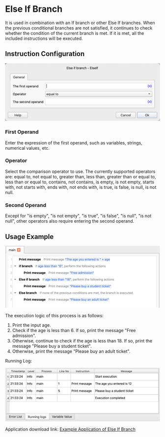 # Else If Branch

It is used in combination with an If branch or other Else If branches. When the previous conditional branches are not satisfied, it continues to check whether the condition of the current branch is met. If it is met, all the included instructions will be executed.

## Instruction Configuration

![Else If Branch Configuration Dialog Box](else_if_config.png)

### First Operand

Enter the expression of the first operand, such as variables, strings, numerical values, etc.

### Operator

Select the comparison operator to use. The currently supported operators are: equal to, not equal to, greater than, less than, greater than or equal to, less than or equal to, contains, not contains, is empty, is not empty, starts with, not starts with, ends with, not ends with, is true, is false, is null, is not null.

### Second Operand

Except for "is empty", "is not empty", "is true", "is false", "is null", "is not null", other operators also require entering the second operand.

## Usage Example<a name="example"></a>

![Screenshot of Else If Branch Example Process](else_if_demo_process.png)

The execution logic of this process is as follows:

1. Print the input age.
2. Check if the age is less than 6. If so, print the message "Free admission".
3. Otherwise, continue to check if the age is less than 18. If so, print the message "Please buy a student ticket".
4. Otherwise, print the message "Please buy an adult ticket".

Running Log:

![Running Log of Else If Branch Example Process](else_if_demo_log.png)

Application download link: [Example Application of Else If Branch](../../../examples/else_if_demo.zip)
